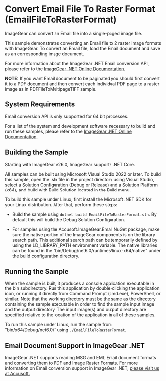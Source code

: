 # Convert Email File To Raster Format (EmailFileToRasterFormat)

ImageGear can convert an Email file into a single-paged image file.

This sample demonstrates converting an Email file to 2 raster image formats with ImageGear. To convert an Email file, load the Email document and save as an corresponding image document.

For more information about the ImageGear .NET Email conversion API, please refer to the [ImageGear .NET Online Documentation](https://help.accusoft.com/ImageGear/latest/webframe.html).

**NOTE:** If you want Email document to be paginated you should first convert it to a PDF document and then convert each individual PDF page to a raster image as in PDFFileToMultipageTIFF sample.

## System Requirements

Email conversion API is only supported for 64 bit processes.

For a list of the system and development software necessary to build and run these samples, please refer to the [ImageGear .NET Online Documentation](https://help.accusoft.com/ImageGear/latest/webframe.html#system-requirements.html).

## Building the Sample

Starting with ImageGear v26.0, ImageGear supports .NET Core.

All samples can be built using Microsoft Visual Studio 2022 or later. To build this sample, open the .sln file in the project directory using Visual Studio, select a Solution Configuration (Debug or Release) and a Solution Platform (x64), and build with Build Solution located in the Build menu.  

To build this sample under Linux, first install the Microsoft .NET SDK for your Linux distribution. After that, perform these steps:

- Build the sample using `dotnet build EmailFileToRasterFormat.sln`. By default this will build the Debug Solution Configuration.

- For samples using the Accusoft.ImageGear.Email NuGet package, make sure the native portion of the ImageGear components is on the library search path. This additional search path can be temporarily defined by using the LD_LIBRARY_PATH environment variable. The native libraries can be found in the "bin/Debug/net6.0/runtimes/linux-x64/native" under the build configuration directory.

## Running the Sample

When the sample is built, it produces a console application executable in the bin subdirectory. Run this application by double-clicking the application icon, or running it directly from Command Prompt (cmd.exe), PowerShell, or similar. Note that the working directory must be the same as the directory containing the sample executable in order to find the sample input image and the output directory. The input image(s) and output directory are specified relative to the location of the application in all of these samples.

To run this sample under Linux, run the sample from "bin/x64/Debug/net6.0/" using `./EmailFileToRasterFormat`.

## Email Document Support in ImageGear .NET

ImageGear .NET supports reading MSG and EML Email document formats and converting them to PDF and Image Raster Formats. For more information on Email conversion support in ImageGear .NET, [please visit us at Accusoft.](https://www.accusoft.com/products/imagegear-collection/imagegear-dot-net/)
